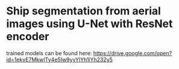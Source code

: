 # Ship segmentation from aerial images using U-Net with ResNet encoder

trained models can be found here:
https://drive.google.com/open?id=1ekvE7MkwITy4e5Iw9yyYlYh1iYh232y5
